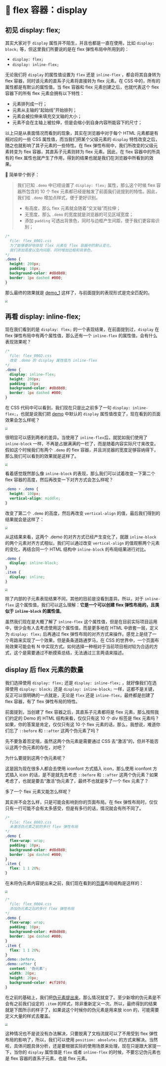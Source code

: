 # 📕 flex 容器：display

## 初见 display: flex;

其实大家对于 `display` 属性并不陌生，并且也都是一直在使用，比如 `display: block;` 等，但这里我们所要说的是在 flex 弹性布局中所用到的：

- `display: flex;` 
- `display: inline-flex;` 

无论我们将 `display` 的属性值设置为 `flex` 还是 `inline-flex` ，都会将其自身转为 flex 容器，同时该元素的直系子元素将直接转为 flex 元素。在 CSS 中的，所有的属性都是有默认的属性值，当 flex 容器和 flex 元素创建之后，也就代表这个 flex 容器下的所有 flex 元素会拥有以下特性：

* 元素排列成一行；
* 元素从主轴的“起始线”开始排列；
* 元素会被拉伸来填充交叉轴的大小；
* 元素不会在主轴上被拉伸，但是会缩小到自身内容所能容下的尺寸；

以上只是从表面情况而看到的现象，其实在浏览器中对于每个 HTML 元素都是有相对应的一些 CSS 属性值，而当我们把某个父级元素的 `display` 特性改变之后，随之也就影响了其子元素的一些特性。在 flex 弹性布局中，我们所改变的父级元素转变为 flex 容器，其直系子元素则转为 flex 元素。因此，在 flex 容器中的所具有的 flex 属性也就产生了作用，得到的结果也就是我们在浏览器中所看到的效果。

🌰 简单举个例子：

> 我们已知 `.demo` 中已经设置了 `display: flex;` 属性，那么这个时候 flex 容器所包含的 10 个 flex 元素都已经是触发了前面我们说提到的特性。因此，我们给 `.demo` 增加点样式，便于更好识别。
>
> * 有高度，那么 flex 元素就会随着“交叉轴”而拉伸；
> * 无宽度，那么 `.demo` 的宽度就是浏览器的可见区域宽度；
> * 添加 `padding` 可透出背景色，同时与边框产生间距，便于我们更容易识别；

```css
/* 
  file: flex_0001.css
  为了能够更好地体现 flex 元素在 flex 容器中的默认变化，
  我们添加高度以及内间距，同时增加边框和背景色，
*/
.demo {
  height: 200px;
  padding: 10px;
  background-color: #d8d8d8;
  border: 1px dashed #000;
}
```

那么最终的效果就是 [demo_1](../../demo.html?id=1) 这样了，与前面提到的表现形式是完全匹配的。

<img src="/image/02-01-1.png" style="zoom:50%;" />

## 再看 display: inline-flex;

现在我们看到的是 `display: flex;` 的一个表现结果，在前面提到过，`display` 在 flex 弹性布局中有两个属性值，那么还有一个 `inline-flex` 的属性值，会有什么表现效果呢？

```css
/* 
  file: flex_0002.css
  改变 .demo 的 display 属性值为 inline-flex
*/
.demo {
  display: inline-flex;
  height: 200px;
  padding: 10px;
  background-color: #d8d8d8;
  border: 1px dashed #000;
}
```

在 CSS 代码中可以看到，我们现在只是比之前多了一句 `display: inline-flex;`，也就是说我们把 [demo](../../demo.html?id=2) 中默认的 `display` 属性值改变了，现在看到的页面效果会怎么样呢？

<img src="/image/02-01-2.png" style="zoom:50%;" />

很明显可以感到两者的差异。当使用了 `inline-flex`后，就犹如我们使用了 `inline-block` 一样，不再是占据满满的一栏了，而是随着内容实际尺寸来改变。假如这个时候我们有两个 `.demo` 的 flex 容器，并且浏览器的宽度足够容纳得下，那么我们可以看到的效果就是这样了。

<img src="/image/02-01-3.png" style="zoom:50%;" />

看着感觉既然那么像 `inline-block` 的表现，那么我们可以试着改变一下第二个 flex 容器的高度，然后再改变一下对齐方式会怎么样呢？

```css
.demo + .demo {
  height: 100px;
  vertical-align: middle;
}
```

改变了第二个 `.demo` 的高度，然后再改变 `vertical-align` 的值，最后我们得到的结果就会是这样了：

<img src="/image/02-01-4.png" style="zoom:50%;" />

从这结果来看，这两个 .demo 的对齐方式已经产生变化了，就跟 `inline-block` 的两个元素对齐方式相似，我们可以通过改变 `vertical-align` 的值观察两个元素的变化，再结合同一个 HTML 结构中 `inline-block` 的布局结果进行对比。

```css
.demo {
  display: inline-block;
}
.item {
  display: inline;
}
```

<img src="/image/02-01-5.png" style="zoom:50%;" />

除了内部的子元素表现结果不同，其他的目前是没看到差异。所以，对于 `inline-flex` 这个属性值，我们可以这么理解：**它是一个可以创建 flex 弹性布局的，且类似于 `inline-block` 的属性值**。

虽然我们现在是大概了解了 `inline-flex` 这个属性值，但是在目前实际项目运用中，很少会有人去考虑使用这个属性值，而是更多地在 HTML 中嵌套一层，定义为 `display: flex;` 后再通过 flex 弹性布局的对齐方式来操作。感觉上是绕了一个弯路来实现了一个效果，但是条条道路通罗马，在 CSS 的世界中，一个页面布局效果可能会有 N 中实现方式。如何选择一种相对于当前项目相对较为合适的方式，这个是需要通过不断摸索总结，无法通过三言两语来描述。

## display 后 flex 元素的数量

我们选择使用 `display: flex;` 还是 `display: inline-flex;` ，就好像我们在选择使用 `display: block;` 还是 `display: inline-block;` 一样，这都不是关键，反正可以很明确的一点就是，无论是 `flex` 还是 `inline-flex`，最终都是创建了 flex 容器，有了 flex 弹性布局的特性。

前面提到，当创建了 flex 容器之后，其直系子元素都将是 flex 元素，那么按照我们约定的 Demo 的 HTML 结构来看，仅仅只有这 10 个 div 标签是 flex 元素吗？如果，你的答案是肯定，仅仅只有这 10 个 flex 元素的话，那么，我想说，难道你们忘了 `::before` 和 `::after` 这两个伪元素了吗？

先不要急着否定哦，虽然这两个伪元素是需要通过 CSS 去“激活”的，但并不能否认这两个伪元素的存在，对吧？

为什么要提到这两个伪元素呢？

这是因为现在很多人都会去使用 iconfont 方式插入 icon，那么使用 iconfont 方式插入 icon 的话，是不是就先去考虑 `::before` 和 `::after` 这两个伪元素？如果考虑了，也就是要去“激活”伪元素了，最终不也就是多了一个 flex 元素了？

多了一个 flex 元素又能怎么样呢？

其实并不会怎么样，只是可能会影响到你的页面布局。在 flex 弹性布局时，仅仅只有一行可能不会有太多感受，但是有多行的话，情况就会有所不同了。

```css
/* 
  file: flex_0003.css
  未激活伪元素之前的多行 flex 弹性布局
*/
.demo {
  flex-wrap: wrap;
  padding: 10px;
  background-color: #d8d8d8;
  border: 1px dashed #000;
}
.item {
  flex: 1 1 20%;
}
```

在未将伪元素内容提出来之前，我们现在看到的[页面](../../demo.html?id=3)布局结构是这样的：

<img src="/image/02-01-6.png" style="zoom:50%;" />

```css
/* 
  file: flex_0004.css
  添加伪元素之后的多行 flex 弹性布局
*/
.demo {
  flex-wrap: wrap;
  padding: 10px;
  background-color: #d8d8d8;
  border: 1px dashed #000;
}
.item {
  flex: 1 1 20%;
}
.demo::before,
.demo::after {
  content: '伪元素';
  width: 20px;
  height: 20px;
  background-color: #cf197d;
}
```

在之前的基础上，我们把[伪元素提出来](../../demo.html?id=4)，那么情况就变了。至少新增的伪元素是不会有之前我们设定的 `.item` 的样式，除非重新定义一次。所以，最终得到的结果就是下图所示的样子了，如果说这个时候你的伪元素是用来放 icon 的，可能需要定义大量的样式去覆盖。

<img src="/image/02-01-7.png" style="zoom:50%;" />

这种情况也不是说没有办法解决，只要脱离了文档流就可以了不用受到 flex 弹性布局的影响了，所以，我们可以使用 `position: absolute;` 的方式来解决。当然啦，具体问题具体分析，还是要根据实际的使用场景来处理，现在只是跟大家提一下，当你的 `display` 属性值是 `flex` 或者 `inline-flex` 的时候，不要忘记伪元素也是 flex 容器的直系子元素，也是 flex 元素。

